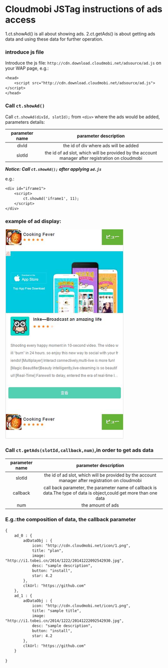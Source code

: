 # Cloudmobi JSTag instructions of ads access

1.ct.showAd() is all about showing ads.
2.ct.getAds() is about getting ads data and using these data for further operation.

### introduce js file

Introduce the js file: `http://cdn.download.cloudmobi.net/adsource/ad.js` on your WAP page, e.g.:

```
<head>
    <script src="http://cdn.download.cloudmobi.net/adsource/ad.js"></script>
</head>
```

### Call `ct.showAd()`

Call `ct.showAd(divId, slotId);` from `<div>` where the ads would be added, parameters details:

| parameter name | parameter description |
| :--: | :--: |
| divId | the id of div where ads will be added |
| slotId | the id of ad slot, which will be provided by the account manager after registration on cloudmobi |

___Notice: Call `ct.showAd();` after applying `ad.js`___

e.g.:

```
<div id="iframe1">
    <script>
        ct.showAd('iframe1', 11);
    </script>
</div>
```

### example of ad display:

![img-en](demo.en.jpg)


### Call `ct.getAds(slotId,callback,num)`,in order to get ads data

| parameter name | parameter description |
| :--: | :--: |
| slotId | the id of ad slot, which will be provided by the account manager after registration on cloudmobi |
| callback | call back parameter, the parameter name of callback is data.The type of data is object,could get more than one data |
| num | the amount of ads |

### E.g.:the composition of data, the callback parameter


```
{
	ad_0 : { 
		adDataObj : {
			icon: "http://cdn.cloudmobi.net/icon/1.png",
	        title: "plan",
	        image: "http://i1.tobei.cn/2014/1222/20141222092542930.jpg",
	        desc: "sample description",
	        button: "install",
	        star: 4.2
	    },
	    clkUrl: "https://github.com"
	},
	ad_1 : { 
		adDataObj : {
			icon: "http://cdn.cloudmobi.net/icon/1.png",
	        title: "sample title",
	        image: "http://i1.tobei.cn/2014/1222/20141222092542930.jpg",
	        desc: "sample description",
	        button: "install",
	        star: 4.2
	    },
	    clkUrl: "https://github.com"
	}

}

```

